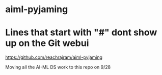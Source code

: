 # aiml-pyjaming
# Lines that start with "#" dont show up on the Git webui
https://github.com/reachrajram/aiml-pyjaming

Moving all the AI-ML DS work to this repo on 9/28
